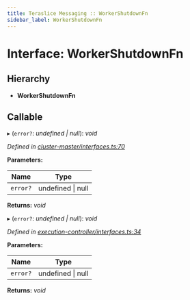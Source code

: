```yaml
---
title: Teraslice Messaging :: WorkerShutdownFn
sidebar_label: WorkerShutdownFn
---
```


# Interface: WorkerShutdownFn

## Hierarchy

* **WorkerShutdownFn**

## Callable

▸ (`error?`: *undefined | null*): *void*

*Defined in [cluster-master/interfaces.ts:70](https://github.com/terascope/teraslice/blob/6e018493/packages/teraslice-messaging/src/cluster-master/interfaces.ts#L70)*

**Parameters:**

Name | Type |
------ | ------ |
`error?` | undefined \| null |

**Returns:** *void*

▸ (`error?`: *undefined | null*): *void*

*Defined in [execution-controller/interfaces.ts:34](https://github.com/terascope/teraslice/blob/6e018493/packages/teraslice-messaging/src/execution-controller/interfaces.ts#L34)*

**Parameters:**

Name | Type |
------ | ------ |
`error?` | undefined \| null |

**Returns:** *void*
